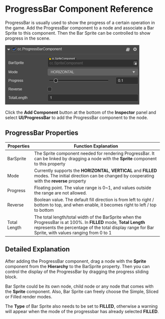 # ProgressBar Component Reference

ProgressBar is usually used to show the progress of a certain operation in the game. Add the ProgressBar component to a node and associate a Bar Sprite to this component. Then the Bar Sprite can be controlled to show progress in the scene.

![add-progressbar](progress/add-progressbar.png)

Click the **Add Component** button at the bottom of the **Inspector** panel and select **UI/ProgressBar** to add the ProgressBar component to the node.

## ProgressBar Properties

| Properties | Function Explanation |
| -------------- | ----------- |
| BarSprite | The Sprite component needed for rendering ProgressBar. It can be linked by dragging a node with the **Sprite** component to this property |
| Mode      | Currently supports the **HORIZONTAL**, **VERTICAL** and **FILLED** modes. The initial direction can be changed by cooperating with the **reverse** property |
| Progress  | Floating point. The value range is 0~1, and values outside the range are not allowed.
| Reverse   | Boolean value. The default fill direction is from left to right / bottom to top, and when enable, it becomes right to left / top to bottom |
| Total Length | The total length/total width of the BarSprite when the ProgressBar is at 100%. In **FILLED** mode, **Total Length** represents the percentage of the total display range for Bar Sprite, with values ranging from 0 to 1 |

## Detailed Explanation

After adding the ProgressBar component, drag a node with the **Sprite** component from the **Hierarchy** to the BarSprite property. Then you can control the display of the ProgressBar by dragging the progress sliding block.

Bar Sprite could be its own node, child node or any node that comes with the **Sprite** component. Also, Bar Sprite can freely choose the Simple, Sliced or Filled render modes.

The **Type** of Bar Sprite also needs to be set to **FILLED**, otherwise a warning will appear when the mode of the progressbar has already selected **FILLED**.
